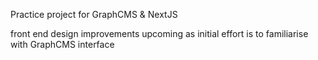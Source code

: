 Practice project for GraphCMS & NextJS

front end design improvements upcoming as initial effort is to familiarise with GraphCMS interface
